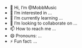 - 👋 Hi, I’m @MobbMusic
- 👀 I’m interested in ...
- 🌱 I’m currently learning ...
- 💞️ I’m looking to collaborate on ...
- 📫 How to reach me ...
- 😄 Pronouns: ...
- ⚡ Fun fact: ...

<!---
MobbMusic/MobbMusic is a ✨ special ✨ repository because its `README.md` (this file) appears on your GitHub profile.
You can click the Preview link to take a look at your changes.
--->
